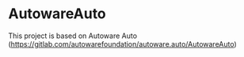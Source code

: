 # AutowareAuto
This project is based on Autoware Auto (https://gitlab.com/autowarefoundation/autoware.auto/AutowareAuto)
